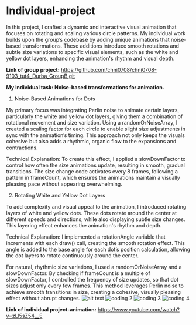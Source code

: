 
# Individual-project
 In this project, I crafted a dynamic and interactive visual animation that focuses on rotating and scaling various circle patterns. My individual work builds upon the group’s codebase by adding unique animations that noise-based transformations. These additions introduce smooth rotations and subtle size variations to specific visual elements, such as the white and yellow dot layers, enhancing the animation's rhythm and visual depth.


**Link of group project:**
https://github.com/chni0708/chni0708-9103_tut4_Durba_GroupB.git


**My individual task:  Noise-based transformations for animation.**

1. Noise-Based Animations for Dots 

My primary focus was integrating Perlin noise to animate certain layers, particularly the white and yellow dot layers, giving them a combination of rotational movement and size variation. Using a randomOrNoiseArray, I created a scaling factor for each circle to enable slight size adjustments in sync with the animation’s timing. This approach not only keeps the visuals cohesive but also adds a rhythmic, organic flow to the expansions and contractions.

Technical Explanation:
To create this effect, I applied a slowDownFactor to control how often the size animations update, resulting in smooth, gradual transitions. The size change code activates every 8 frames, following a pattern in frameCount, which ensures the animations maintain a visually pleasing pace without appearing overwhelming.

2. Rotating White and Yellow Dot Layers

To add complexity and visual appeal to the animation, I introduced rotating layers of white and yellow dots. These dots rotate around the center at different speeds and directions, while also displaying subtle size changes. This layering effect enhances the animation's rhythm and depth.

Technical Explanation:
I implemented a rotationAngle variable that increments with each draw() call, creating the smooth rotation effect. This angle is added to the base angle for each dot’s position calculation, allowing the dot layers to rotate continuously around the center.

For natural, rhythmic size variations, I used a randomOrNoiseArray and a slowDownFactor. By checking if frameCount is a multiple of slowDownFactor, I controlled the frequency of size updates, so that dot sizes adjust only every few frames. This method leverages Perlin noise to achieve smooth transitions in size, creating a cohesive, visually pleasing effect without abrupt changes.
![alt text](image-1.png)
![coding 2](UX/9103-A4/chni0708-9103_tut4_Durba_GroupB/picture/2.png)
![coding 3](UX/9103-A4/chni0708-9103_tut4_Durba_GroupB/picture/3.png)
![coding 4](UX/9103-A4/chni0708-9103_tut4_Durba_GroupB/picture/4.png)



**Link of individual project-animation:**
https://www.youtube.com/watch?v=zLl5sZ54__E